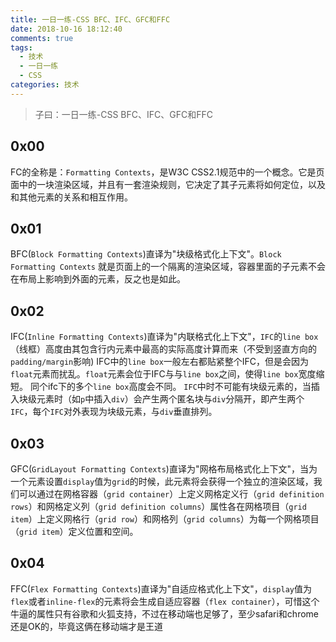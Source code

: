 ```yaml
---
title: 一日一练-CSS BFC、IFC、GFC和FFC
date: 2018-10-16 18:12:40
comments: true
tags:
  - 技术
  - 一日一练
  - CSS
categories: 技术
---
```


> 子曰：一日一练-CSS BFC、IFC、GFC和FFC

## 0x00
FC的全称是：`Formatting Contexts`，是W3C CSS2.1规范中的一个概念。它是页面中的一块渲染区域，并且有一套渲染规则，它决定了其子元素将如何定位，以及和其他元素的关系和相互作用。

## 0x01
BFC(`Block Formatting Contexts`)直译为"块级格式化上下文"。`Block Formatting Contexts` 就是页面上的一个隔离的渲染区域，容器里面的子元素不会在布局上影响到外面的元素，反之也是如此。

## 0x02
IFC(`Inline Formatting Contexts`)直译为"内联格式化上下文"，`IFC`的`line box`（线框）高度由其包含行内元素中最高的实际高度计算而来（不受到竖直方向的`padding/margin`影响)
IFC中的`line box`一般左右都贴紧整个IFC，但是会因为`float`元素而扰乱。`float`元素会位于IFC与与`line box`之间，使得`line box`宽度缩短。 同个ifc下的多个`line box`高度会不同。 `IFC`中时不可能有块级元素的，当插入块级元素时（如`p`中插入`div`）会产生两个匿名块与`div`分隔开，即产生两个`IFC`，每个`IFC`对外表现为块级元素，与`div`垂直排列。

## 0x03
GFC(`GridLayout Formatting Contexts`)直译为"网格布局格式化上下文"，当为一个元素设置`display`值为`grid`的时候，此元素将会获得一个独立的渲染区域，我们可以通过在网格容器（`grid container`）上定义网格定义行（`grid definition rows`）和网格定义列（`grid definition columns`）属性各在网格项目（`grid item`）上定义网格行（`grid row`）和网格列（`grid columns`）为每一个网格项目（`grid item`）定义位置和空间。

## 0x04
FFC(`Flex Formatting Contexts`)直译为"自适应格式化上下文"，`display`值为`flex`或者`inline-flex`的元素将会生成自适应容器（`flex container`），可惜这个牛逼的属性只有谷歌和火狐支持，不过在移动端也足够了，至少safari和chrome还是OK的，毕竟这俩在移动端才是王道
